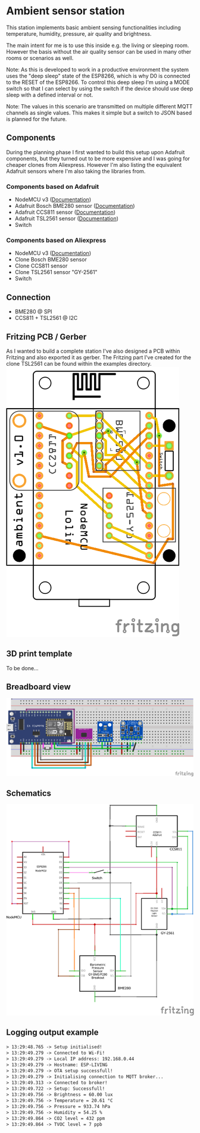 # Ambient sensor station
This station implements basic ambient sensing functionalities including temperature, humidity, pressure, air quality and brightness.

The main intent for me is to use this inside e.g. the living or sleeping room. However the basis without the air quality sensor can be used in many other rooms or scenarios as well.

Note: As this is developed to work in a productive environment the system uses the "deep sleep" state of the ESP8266, which is why D0 is connected to the RESET of the ESP8266. To control this deep sleep I'm using a MODE switch so that I can select by using the switch if the device should use deep sleep with a defined interval or not.

Note: The values in this scenario are transmitted on multiple different MQTT channels as single values. This makes it simple but a switch to JSON based is planned for the future.

## Components 
During the planning phase I first wanted to build this setup upon Adafruit components, but they turned out to be more expensive and I was going for cheaper clones from Aliexpress. 
However I'm also listing the equivalent Adafruit sensors where I'm also taking the libraries from.

### Components based on Adafruit
* NodeMCU v3 ([Documentation](https://nodemcu.readthedocs.io/en/master/))
* Adafruit Bosch BME280 sensor ([Documentation](https://www.adafruit.com/product/2652))
* Adafruit CCS811 sensor ([Documentation](https://www.adafruit.com/product/3566))
* Adafruit TSL2561 sensor ([Documentation](https://www.adafruit.com/product/439))
* Switch

### Components based on Aliexpress
* NodeMCU v3 ([Documentation](https://nodemcu.readthedocs.io/en/master/))
* Clone Bosch BME280 sensor 
* Clone CCS811 sensor 
* Clone TSL2561 sensor "GY-2561"
* Switch

## Connection
* BME280 @ SPI
* CCS811 + TSL2561 @ I2C

## Fritzing PCB / Gerber
As I wanted to build a complete station I've also designed a PCB within Fritzing and also exported it as gerber.
The Fritzing part I've created for the clone TSL2561 can be found within the examples directory.
![pcb](ambientsensorstation_pcb.png)

## 3D print template
To be done...

## Breadboard view
![breadboard](ambientsensorstation_bb.png)

## Schematics
![schematics](ambientsensorstation_schem.png)

## Logging output example
```
> 13:29:48.765 -> Setup initialised!
> 13:29:49.279 -> Connected to Wi-Fi!
> 13:29:49.279 -> Local IP address: 192.168.0.44
> 13:29:49.279 -> Hostname: ESP-LIVING
> 13:29:49.279 -> OTA setup successfull!
> 13:29:49.279 -> Initialising connection to MQTT broker...
> 13:29:49.313 -> Connected to broker!
> 13:29:49.722 -> Setup: Successfull!
> 13:29:49.756 -> Brightness = 60.00 lux
> 13:29:49.756 -> Temperature = 20.61 °C
> 13:29:49.756 -> Pressure = 933.74 hPa
> 13:29:49.756 -> Humidity = 54.25 %
> 13:29:49.864 -> CO2 level = 432 ppm
> 13:29:49.864 -> TVOC level = 7 ppb
```